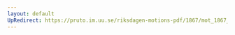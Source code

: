 ```yaml
---
layout: default
UpRedirect: https://pruto.im.uu.se/riksdagen-motions-pdf/1867/mot_1867__fk__40/mot_1867__fk__40-002.pdf
---
```

